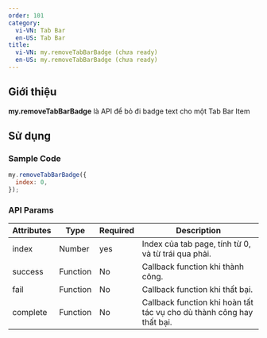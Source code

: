 ```yaml
---
order: 101
category:
  vi-VN: Tab Bar
  en-US: Tab Bar
title:
  vi-VN: my.removeTabBarBadge (chưa ready)
  en-US: my.removeTabBarBadge (chưa ready)
---
```


## Giới thiệu

**my.removeTabBarBadge** là API để bỏ đi badge text cho một Tab Bar Item

## Sử dụng

### Sample Code

```js
my.removeTabBarBadge({
  index: 0,
});
```

### API Params

| Attributes | Type     | Required | Description                                                           |
| ---------- | -------- | -------- | --------------------------------------------------------------------- |
| index      | Number   | yes      | Index của tab page, tính từ 0, và từ trái qua phải.                   |
| success    | Function | No       | Callback function khi thành công.                                     |
| fail       | Function | No       | Callback function khi thất bại.                                       |
| complete   | Function | No       | Callback function khi hoàn tất tác vụ cho dù thành công hay thất bại. |
